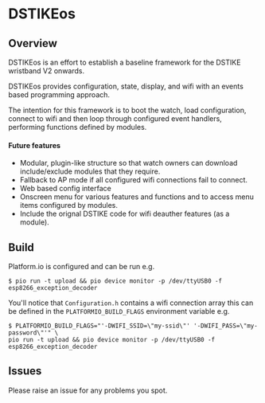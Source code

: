 # DSTIKEos

## Overview
DSTIKEos is an effort to establish a baseline framework for the DSTIKE wristband V2 onwards.

DSTIKEos provides configuration, state, display, and wifi with an events based programming approach.

The intention for this framework is to boot the watch, load configuration, connect to wifi and then loop through configured event handlers, performing functions defined by modules.

#### Future features
* Modular, plugin-like structure so that watch owners can download include/exclude modules that they require.
* Fallback to AP mode if all configured wifi connections fail to connect.
* Web based config interface
* Onscreen menu for various features and functions and to access menu items configured by modules.
* Include the orignal DSTIKE code for wifi deauther features (as a module).

## Build

Platform.io is configured and can be run e.g.
```shell
$ pio run -t upload && pio device monitor -p /dev/ttyUSB0 -f esp8266_exception_decoder
```

You'll notice that `Configuration.h` contains a wifi connection array this can be defined in the `PLATFORMIO_BUILD_FLAGS` environment variable e.g.
```shell
$ PLATFORMIO_BUILD_FLAGS="'-DWIFI_SSID=\"my-ssid\"' '-DWIFI_PASS=\"my-password\"'" \
pio run -t upload && pio device monitor -p /dev/ttyUSB0 -f esp8266_exception_decoder
```

## Issues
Please raise an issue for any problems you spot.